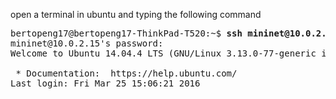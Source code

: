 open a terminal in ubuntu and typing the following command

<pre>
bertopeng17@bertopeng17-ThinkPad-T520:~$ <b>ssh mininet@10.0.2.15 -p 2222</b>
mininet@10.0.2.15's password: 
Welcome to Ubuntu 14.04.4 LTS (GNU/Linux 3.13.0-77-generic i686)

 * Documentation:  https://help.ubuntu.com/
Last login: Fri Mar 25 15:06:21 2016
</pre>
